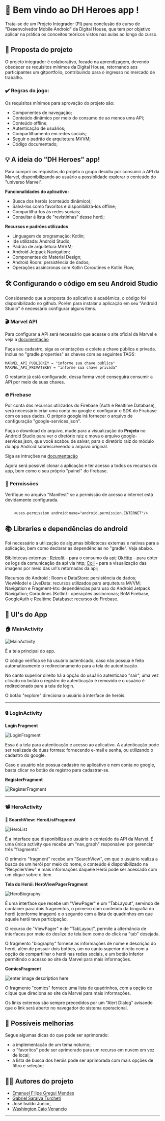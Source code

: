 # :iphone: Bem vindo ao DH Heroes app  !

Trata-se de um Projeto Integrador (PI) para conclusão do curso de "Desenvolvedor Mobile Android" da Digital House, que tem por objetivo aplicar na prática os conceitos teóricos vistos nas aulas ao longo do curso.


## :blue_book: Proposta do projeto
 
O projeto integrador é colaborativo, focado na aprendizagem, devendo obedecer os requisitos mínimos da Digital House, retornando aos participantes um gitportfolio, contribuindo para o ingresso no mercado de trabalho. 

### :heavy_check_mark: Regras do jogo:
Os requisitos mínimos para aprovação do projeto são:
- Componentes de navegação;
- Conteúdo dinâmico por meio do consumo de ao menos uma API;
- Conteúdo offline;
- Autenticação de usuários;
- Compartilhamento em redes sociais;
- Seguir o padrão de arquitetura MVVM;
- Código documentado;

## :bulb: A ideia do "DH Heroes" app!

Para cumprir os requisitos do projeto o grupo decidiu por consumir a API da Marvel, disponibilizando ao usuário a possiblidade explorar o conteúdo do "universo Marvel".

**Funcionalidades do aplicativo:**
- Busca dos heróis (conteúdo dinâmico);
- Salvá-los como favoritos e disponibilizá-los offline;
- Compartilhá-los às redes sociais;
- Consultar à lista de "revistinhas" desse herói;

**Recursos e padrões utilizados**
- Linguagem de programação: Kotlin;
- Ide utilizada: Android Studio;
- Padrão de arquitetura MVVM;
- Android Jetpack Navigation;
- Componentes do Material Design;
- Android Room: persistência de dados;
- Operações assíncronas com Kotlin Coroutines e Kotlin Flow;

## :hammer_and_wrench: Configurando o código em seu Android Studio

Considerando que a proposta do aplicativo é acadêmica,  o código foi disponibilizado no github. Porém para instalar a aplicação em seu "Android Studio" é necessário configurar alguns itens.

### :clapper: Marvel API
Para configurar a API será necessário que acesse o site oficial da Marvel e veja a [documentação](https://developer.marvel.com/documentation/getting_started) 

Faça seu cadastro, siga as orientações e colete a chave pública e privada.
Inclua no "gradle.properties" as chaves com as seguintes TAGS: 
```   
MARVEL_API_PUBLICKEY = "informe sua chave pública"  
MARVEL_API_PRIVATEKEY = "informe sua chave privada"
```
O restante já está configurado, dessa forma você conseguirá consumir a API por meio de suas chaves.

### :fire: Firebase 
Por conta dos recursos utilizados do Firebase (Auth e Realtime Database), será necessário criar uma conta no google e configurar o SDK do Firabase com os seus dados. O próprio google irá fornecer o arquivo de configuração "google-services.json". 

Faça o download do arquivo, mude para a visualização do **Projeto** no Android Studio para ver o diretório raiz e mova o arquivo google-services.json, que você acabou de salvar, para o diretório raiz do módulo do app Android sobrescrevendo o arquivo original.

Siga as intruções na [documentação](https://firebase.google.com/docs/android/setup?authuser=7&hl=pt)

Agora será possível clonar a aplicação e ter acesso a todos os recursos do app, bem como o seu próprio "painel" do firebase.

### :vertical_traffic_light: Permissões
Verifique no arquivo "Manifest" se a permissão de acesso a internet está devidamente configurada. 

```   

	<uses-permission android:name="android.permission.INTERNET"/>

```

## :books: Libraries e dependências do android

Foi necessário a utilização de algumas bibliotecas externas e nativas para a aplicação, bem como declarar as dependências no "gradle". Veja abaixo.

Bibliotecas externas
:  [Retrofit](https://square.github.io/retrofit/) - para o consumo da api;
[OkHttp](https://square.github.io/okhttp/) - para obter os logs da comunicação da api via http;
[Coil](https://coil-kt.github.io/coil/) - para a visualização das imagens por meio das url's retornadas da api;

Recursos do Android
: Room e DataStore: persistência de dados;
ViewModel e LiveData: recursos utilizados para arquitetura MVVM;
Navigation e Fragment-ktx: dependências para uso do Android Jetpack Navigation;
Coroutines (Kotlin) : operações assíncronas;
BoM Firebase, GoogleAuth e Realtime Database: recursos do Firebase.

## :iphone: UI's do App

### :house: MainActivity
![MainActivity](https://user-images.githubusercontent.com/94029140/180088226-2bae8503-0c8d-49b9-b0cc-6977906b90ef.jpg)

É a tela principal do app. 

O código verifica se há usuário autenticado, caso não possua é feito automaticamente o redirecionamento para a tela de autenticação. 

No canto superior direito há a opção do usuário autenticado "sair", uma vez clicado no botão o registro de autenticação é removido e o usuário é redirecionado para a tela de login.

O botão "explore" direciona o usuário à interface de heróis.

---

###  :lock: LoginActivity

**Login Fragment**

![LoginFragment](https://user-images.githubusercontent.com/94029140/180088230-9de52fd8-8e93-4b24-9831-ddf991626156.jpg)

Essa é a tela para autenticação e acesso ao aplicativo. A autenticação pode ser realizada de duas formas: fornecendo e-mail e senha, ou utilizando o cadastro do google. 

Caso o usuário não possua cadastro no aplicativo e nem conta no google, basta clicar no botão de registro para cadastrar-se.


**RegisterFragment**

![RegisterFragment](https://user-images.githubusercontent.com/94029140/180088232-927925d9-4b59-486c-bf22-33e1dd9dedef.jpg)

---

### :film_projector: HeroActivity

**:mag_right: SearchView: HeroiListFragment**

![HeroList](https://user-images.githubusercontent.com/94029140/180088234-d8911874-8dfa-4bb5-90b4-aa5c8d227c5f.jpg)

É a interface que disponibiliza ao usuário o conteúdo da API da Marvel. É uma única activity que recebe um "nav_graph" responsável por gerenciar três "fragments". 

O primeiro "fragment" recebe um "SearchView", em que o usuário realiza a busca de um herói por meio do nome, o conteúdo é disponibilizado na "RecyclerView" e mais informações daquele Herói pode ser acessado com um clique sobre o item. 


**Tela do Herói: HeroViewPagerFragment**

![HeroBiography](https://user-images.githubusercontent.com/94029140/180088237-f1ecccf9-137b-4ffb-8d3f-2f1ed2577f52.jpg)

É uma interface que recebe um "ViewPager" e um "TabLayout", servindo de container para dois fragmentos, o primeiro com conteúdo da biografia do herói (conforme imagem) e o segundo com a lista de quadrinhos em que aquele herói teve participação. 

O recurso de "ViewPager" e de "TabLayout", permite a alternância de interfaces por meio do deslize de tela bem como do click na "tab" desejada.  

O fragmento "biography" fornece as informações de nome e descrição do herói, além de possuir dois botões, um no canto superior direito com a opção de compartilhar o herói nas redes sociais, e um botão inferior permitindo o acesso ao site da Marvel para mais informações. 

**ComicsFragment**

![enter image description here](https://user-images.githubusercontent.com/94029140/180088238-8729d2e7-e0d5-40fb-86f7-91d99b7118f9.jpg)

O fragmento "comics" fornece uma lista de quadrinhos, com a opção de clique que direciona ao site da Marvel para mais informações.

Os links externos são sempre precedidos por um "Alert Dialog" avisando que o link será aberto no navegador do sistema operacional.



## :pushpin: Possíveis melhorias

Segue algumas dicas do que pode ser aprimorado:
- a implementação de um tema noturno;
- o "favoritos" pode ser aprimorado para um recurso em nuvem em vez de local;
- a lista de busca dos heróis pode ser aprimorada com mais opções de filtro e seleção;


## :man_office_worker: Autores do projeto
- [Emanuel Filipe Gregui Mendes](http://www.linkedin.com/in/emanuel--filipe)
- [Gabriel Saraiva Turcheti](https://www.linkedin.com/in/gturcheti/)
- José Ivaldo Junior,
- [Washington Caio Venancio](https://www.linkedin.com/in/washington-caio-venancio-0569b796)

---
